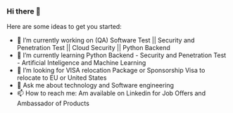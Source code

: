 ### Hi there 👋


Here are some ideas to get you started:

- 🔭 I’m currently working on (QA) Software Test || Security and Penetration Test || Cloud Security || Python Backend
- 🌱 I’m currently learning Python Backend - Security and Penetration Test - Artificial Inteligence and Machine Learning
- 🤔 I’m looking for VISA relocation Package or Sponsorship Visa to relocate to EU or United States
- 💬 Ask me about technology and Software engineering
- 📫 How to reach me: Am available on Linkedin for Job Offers and Ambassador of Products



